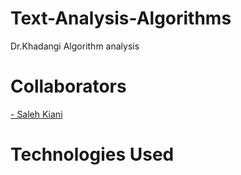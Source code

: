 # Text-Analysis-Algorithms
Dr.Khadangi Algorithm analysis

# Collaborators
<a href="https://github.com/SalehKiani"> - Saleh Kiani</a><br/>

# Technologies Used


